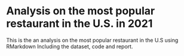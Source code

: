 # Analysis on the most popular restaurant in the U.S. in 2021
This is the an analysis on the most popular restaurant in the U.S using RMarkdown
Including the dataset, code and report.
